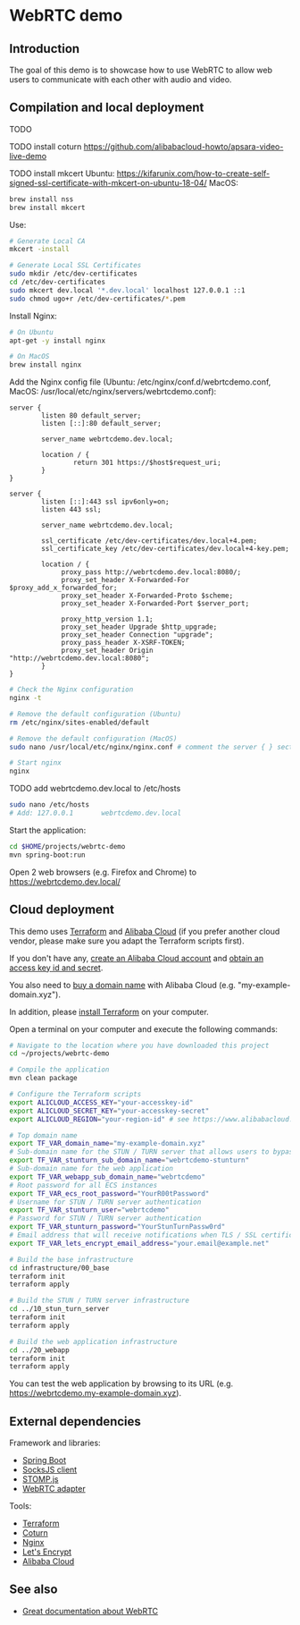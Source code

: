 # WebRTC demo

## Introduction
The goal of this demo is to showcase how to use WebRTC to allow web users to communicate with each other with audio
and video.

## Compilation and local deployment
TODO

TODO install coturn https://github.com/alibabacloud-howto/apsara-video-live-demo

TODO install mkcert
Ubuntu: https://kifarunix.com/how-to-create-self-signed-ssl-certificate-with-mkcert-on-ubuntu-18-04/
MacOS:
```bash
brew install nss
brew install mkcert
```

Use:
```bash
# Generate Local CA
mkcert -install

# Generate Local SSL Certificates
sudo mkdir /etc/dev-certificates
cd /etc/dev-certificates
sudo mkcert dev.local '*.dev.local' localhost 127.0.0.1 ::1
sudo chmod ugo+r /etc/dev-certificates/*.pem
```

Install Nginx:
```bash
# On Ubuntu
apt-get -y install nginx

# On MacOS
brew install nginx
```

Add the Nginx config file (Ubuntu: /etc/nginx/conf.d/webrtcdemo.conf, 
MacOS: /usr/local/etc/nginx/servers/webrtcdemo.conf):
```
server {
        listen 80 default_server;
        listen [::]:80 default_server;

        server_name webrtcdemo.dev.local;

        location / {
                return 301 https://$host$request_uri;
		}
}

server {
        listen [::]:443 ssl ipv6only=on;
        listen 443 ssl;

        server_name webrtcdemo.dev.local;

        ssl_certificate /etc/dev-certificates/dev.local+4.pem;
        ssl_certificate_key /etc/dev-certificates/dev.local+4-key.pem;

        location / {
             proxy_pass http://webrtcdemo.dev.local:8080/;
             proxy_set_header X-Forwarded-For $proxy_add_x_forwarded_for;
             proxy_set_header X-Forwarded-Proto $scheme;
             proxy_set_header X-Forwarded-Port $server_port;
			 
             proxy_http_version 1.1;
             proxy_set_header Upgrade $http_upgrade;
             proxy_set_header Connection "upgrade";
			 proxy_pass_header X-XSRF-TOKEN;
			 proxy_set_header Origin "http://webrtcdemo.dev.local:8080";
        }
}

```

```bash
# Check the Nginx configuration
nginx -t

# Remove the default configuration (Ubuntu)
rm /etc/nginx/sites-enabled/default

# Remove the default configuration (MacOS)
sudo nano /usr/local/etc/nginx/nginx.conf # comment the server { } section

# Start nginx
nginx
```

TODO add webrtcdemo.dev.local to /etc/hosts
```bash
sudo nano /etc/hosts
# Add: 127.0.0.1       webrtcdemo.dev.local
```

Start the application:
```bash
cd $HOME/projects/webrtc-demo
mvn spring-boot:run
```

Open 2 web browsers (e.g. Firefox and Chrome) to https://webrtcdemo.dev.local/

## Cloud deployment
This demo uses [Terraform](http://terraform.io/) and [Alibaba Cloud](https://www.alibabacloud.com) (if you prefer
another cloud vendor, please make sure you adapt the Terraform scripts first).

If you don't have any, [create an Alibaba Cloud account](https://www.alibabacloud.com/help/doc-detail/50482.htm) and
[obtain an access key id and secret](https://www.alibabacloud.com/help/faq-detail/63482.htm).

You also need to [buy a domain name](https://www.alibabacloud.com/domain) with Alibaba Cloud (e.g.
"my-example-domain.xyz").

In addition, please [install Terraform](https://learn.hashicorp.com/terraform/getting-started/install.html) on
your computer.

Open a terminal on your computer and execute the following commands:
```bash
# Navigate to the location where you have downloaded this project
cd ~/projects/webrtc-demo

# Compile the application
mvn clean package

# Configure the Terraform scripts
export ALICLOUD_ACCESS_KEY="your-accesskey-id"
export ALICLOUD_SECRET_KEY="your-accesskey-secret"
export ALICLOUD_REGION="your-region-id" # see https://www.alibabacloud.com/help/doc-detail/40654.htm

# Top domain name
export TF_VAR_domain_name="my-example-domain.xyz"
# Sub-domain name for the STUN / TURN server that allows users to bypass NAT firewalls for WebRTC
export TF_VAR_stunturn_sub_domain_name="webrtcdemo-stunturn"
# Sub-domain name for the web application
export TF_VAR_webapp_sub_domain_name="webrtcdemo"
# Root password for all ECS instances
export TF_VAR_ecs_root_password="YourR00tPassword"
# Username for STUN / TURN server authentication
export TF_VAR_stunturn_user="webrtcdemo"
# Password for STUN / TURN server authentication
export TF_VAR_stunturn_password="YourStunTurnPassw0rd"
# Email address that will receive notifications when TLS / SSL certificates are going to expire
export TF_VAR_lets_encrypt_email_address="your.email@example.net"

# Build the base infrastructure
cd infrastructure/00_base
terraform init
terraform apply

# Build the STUN / TURN server infrastructure
cd ../10_stun_turn_server
terraform init
terraform apply

# Build the web application infrastructure
cd ../20_webapp
terraform init
terraform apply
```

You can test the web application by browsing to its URL (e.g. https://webrtcdemo.my-example-domain.xyz).

## External dependencies
Framework and libraries:
* [Spring Boot](https://spring.io/projects/spring-boot)
* [SocksJS client](https://github.com/sockjs/sockjs-client)
* [STOMP.js](https://stomp-js.github.io/stomp-websocket/)
* [WebRTC adapter](https://github.com/webrtchacks/adapter#readme)

Tools:
* [Terraform](http://terraform.io/)
* [Coturn](https://github.com/coturn/coturn)
* [Nginx](https://nginx.org)
* [Let's Encrypt](https://letsencrypt.org)
* [Alibaba Cloud](https://www.alibabacloud.com)

## See also
* [Great documentation about WebRTC](https://developer.mozilla.org/en-US/docs/Web/API/WebRTC_API)
